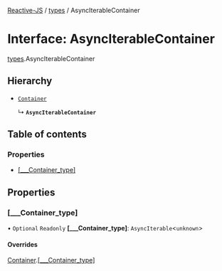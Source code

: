 [Reactive-JS](../README.md) / [types](../modules/types.md) / AsyncIterableContainer

# Interface: AsyncIterableContainer

[types](../modules/types.md).AsyncIterableContainer

## Hierarchy

- [`Container`](types.Container.md)

  ↳ **`AsyncIterableContainer`**

## Table of contents

### Properties

- [[\_\_\_Container\_type]](types.AsyncIterableContainer.md#[___container_type])

## Properties

### [\_\_\_Container\_type]

• `Optional` `Readonly` **[\_\_\_Container\_type]**: `AsyncIterable`<`unknown`\>

#### Overrides

[Container](types.Container.md).[[___Container_type]](types.Container.md#[___container_type])
